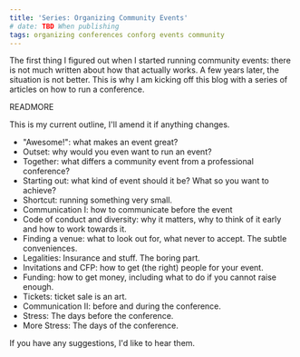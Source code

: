 ```yaml
---
title: 'Series: Organizing Community Events'
# date: TBD When publishing
tags: organizing conferences conforg events community
---
```


The first thing I figured out when I started running community events: there is not much written about how that actually works. A few years later, the situation is not better. This is why I am kicking off this blog with a series of articles on how to run a conference.

READMORE

This is my current outline, I'll amend it if anything changes.

* "Awesome!": what makes an event great?
* Outset: why would you even want to run an event?
* Together: what differs a community event from a professional conference?
* Starting out: what kind of event should it be? What so you want to achieve?
* Shortcut: running something very small.
* Communication I: how to communicate before the event
* Code of conduct and diversity: why it matters, why to think of it early and how to work towards it.
* Finding a venue: what to look out for, what never to accept. The subtle conveniences.
* Legalities: Insurance and stuff. The boring part.
* Invitations and CFP: how to get (the right) people for your event.
* Funding: how to get money, including what to do if you cannot raise enough.
* Tickets: ticket sale is an art.
* Communication II: before and during the conference.
* Stress: The days before the conference.
* More Stress: The days of the conference.

If you have any suggestions, I'd like to hear them.
